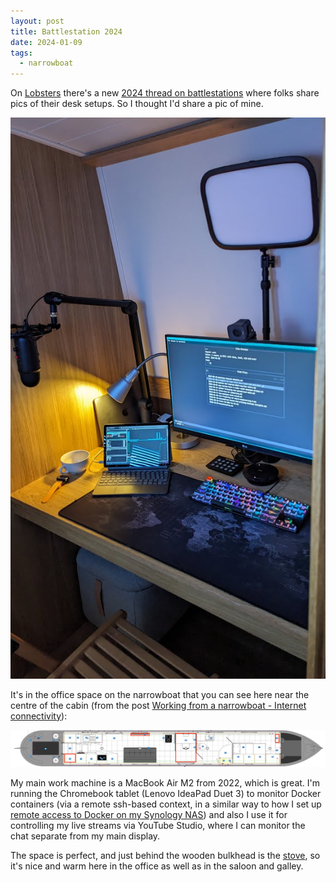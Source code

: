 ```yaml
---
layout: post
title: Battlestation 2024
date: 2024-01-09
tags:
  - narrowboat
---
```

On [Lobsters](https://lobste.rs) there's a new [2024 thread on battlestations](https://lobste.rs/s/jrh1od/lobsters_battlestations_screenshots) where folks share pics of their desk setups. So I thought I'd share a pic of mine.

![current desk setup](/images/2024/01/battlestation.jpeg)

It's in the office space on the narrowboat that you can see here near the centre of the cabin (from the post [Working from a narrowboat - Internet connectivity](/blog/posts/2023/01/09/working-from-a-narrowboat-internet-connectivity/)):

![narrowboat layout highlighting office space](/images/2023/01/narrowboat-design-office.png)

My main work machine is a MacBook Air M2 from 2022, which is great. I'm running the Chromebook tablet (Lenovo IdeaPad Duet 3) to monitor Docker containers (via a remote ssh-based context, in a similar way to how I set up [remote access to Docker on my Synology NAS](/blog/posts/2021/06/12/remote-access-to-docker-on-my-synology-nas/)) and also I use it for controlling my live streams via YouTube Studio, where I can monitor the chat separate from my main display.

The space is perfect, and just behind the wooden bulkhead is the [stove](https://qmacro.org/blog/posts/2023/04/07/living-on-a-narrowboat-the-stove-as-the-heart-of-the-home/), so it's nice and warm here in the office as well as in the saloon and galley.
